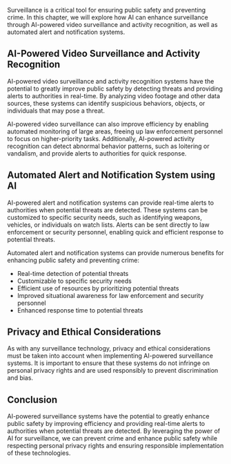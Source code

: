 
Surveillance is a critical tool for ensuring public safety and preventing crime. In this chapter, we will explore how AI can enhance surveillance through AI-powered video surveillance and activity recognition, as well as automated alert and notification systems.

AI-Powered Video Surveillance and Activity Recognition
------------------------------------------------------

AI-powered video surveillance and activity recognition systems have the potential to greatly improve public safety by detecting threats and providing alerts to authorities in real-time. By analyzing video footage and other data sources, these systems can identify suspicious behaviors, objects, or individuals that may pose a threat.

AI-powered video surveillance can also improve efficiency by enabling automated monitoring of large areas, freeing up law enforcement personnel to focus on higher-priority tasks. Additionally, AI-powered activity recognition can detect abnormal behavior patterns, such as loitering or vandalism, and provide alerts to authorities for quick response.

Automated Alert and Notification System using AI
------------------------------------------------

AI-powered alert and notification systems can provide real-time alerts to authorities when potential threats are detected. These systems can be customized to specific security needs, such as identifying weapons, vehicles, or individuals on watch lists. Alerts can be sent directly to law enforcement or security personnel, enabling quick and efficient response to potential threats.

Automated alert and notification systems can provide numerous benefits for enhancing public safety and preventing crime:

* Real-time detection of potential threats
* Customizable to specific security needs
* Efficient use of resources by prioritizing potential threats
* Improved situational awareness for law enforcement and security personnel
* Enhanced response time to potential threats

Privacy and Ethical Considerations
----------------------------------

As with any surveillance technology, privacy and ethical considerations must be taken into account when implementing AI-powered surveillance systems. It is important to ensure that these systems do not infringe on personal privacy rights and are used responsibly to prevent discrimination and bias.

Conclusion
----------

AI-powered surveillance systems have the potential to greatly enhance public safety by improving efficiency and providing real-time alerts to authorities when potential threats are detected. By leveraging the power of AI for surveillance, we can prevent crime and enhance public safety while respecting personal privacy rights and ensuring responsible implementation of these technologies.
